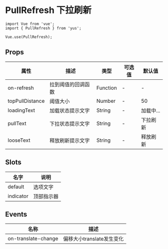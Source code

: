 # PullRefresh 下拉刷新

```JS
import Vue from 'vue';
import { PullRefresh } from 'yus';

Vue.use(PullRefresh);
```

## Props

| 属性 | 描述 | 类型 | 可选值 | 默认值 |
| - | - | - | - | - |
| on-refresh | 拉到阈值的回调函数 | Function | - | - |
| topPullDistance | 阈值大小 | Number | - | 50 |
| loadingText | 加载状态提示文字 | String | - | 加载中... |
| pullText | 下拉状态提示文字 | String | - | 下拉刷新 |
| looseText | 释放刷新提示文字 | String | - | 释放刷新 |

## Slots

| 名字 | 说明 |
| - | - |
| default | 选项文字 |
| indicator | 顶部指示器 |

## Events

| 名称 | 描述 |
| - | - |
| on-translate-change | 偏移大小translate发生变化 |